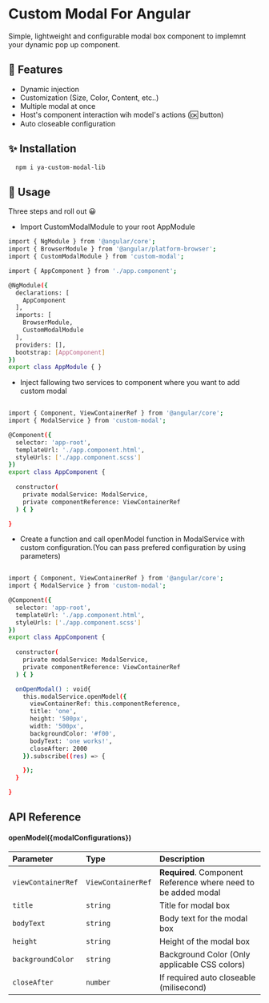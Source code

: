 
# Custom Modal For Angular

Simple, lightweight and configurable modal box component to implemnt your dynamic pop up component.  


## 🧾 Features

- Dynamic injection
- Customization (Size, Color, Content, etc..)
- Multiple modal at once
- Host's component interaction wih model's actions (🆗 button)
- Auto closeable configuration


## ✨ Installation

```bash
  npm i ya-custom-modal-lib
```
    
## 🚊 Usage

Three steps and roll out 😀

* Import CustomModalModule to your root AppModule
```bash
import { NgModule } from '@angular/core';
import { BrowserModule } from '@angular/platform-browser';
import { CustomModalModule } from 'custom-modal';

import { AppComponent } from './app.component';

@NgModule({
  declarations: [
    AppComponent
  ],
  imports: [
    BrowserModule,
    CustomModalModule
  ],
  providers: [],
  bootstrap: [AppComponent]
})
export class AppModule { }

```

* Inject fallowing two services to component where you want to add custom modal

```bash
  
import { Component, ViewContainerRef } from '@angular/core';
import { ModalService } from 'custom-modal';

@Component({
  selector: 'app-root',
  templateUrl: './app.component.html',
  styleUrls: ['./app.component.scss']
})
export class AppComponent {
  
  constructor(
    private modalService: ModalService,
    private componentReference: ViewContainerRef
  ) { }

}


```

* Create a function and call openModel function in ModalService with custom configuration.(You can pass prefered configuration by using parameters)

```bash
  
import { Component, ViewContainerRef } from '@angular/core';
import { ModalService } from 'custom-modal';

@Component({
  selector: 'app-root',
  templateUrl: './app.component.html',
  styleUrls: ['./app.component.scss']
})
export class AppComponent {
  
  constructor(
    private modalService: ModalService,
    private componentReference: ViewContainerRef
  ) { }

  onOpenModal() : void{
    this.modalService.openModel({
      viewContainerRef: this.componentReference,
      title: 'one',
      height: '500px',
      width: '500px',
      backgroundColor: '#f00',
      bodyText: 'one works!',
      closeAfter: 2000
    }).subscribe((res) => {

    });
  }

}

```
## API Reference

#### openModel({modalConfigurations})

| Parameter | Type     | Description                       |
| :-------- | :------- | :-------------------------------- |
| `viewContainerRef`      | `ViewContainerRef` | **Required**. Component Reference where need to be added modal |
| `title`      | `string` | Title for modal box |
| `bodyText`      | `string` | Body text for the modal box |
| `height`      | `string` | Height of the modal box |
| `backgroundColor`      | `string` |  Background Color (Only applicable CSS colors) |
| `closeAfter`      | `number` | If required auto closeable (milisecond)|


